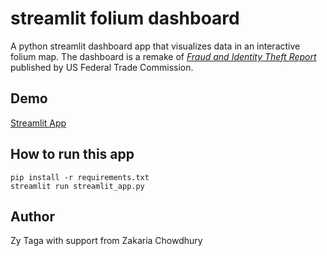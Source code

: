 # streamlit folium dashboard

A python streamlit dashboard app that visualizes data in an interactive folium map. The dashboard is a remake of [*Fraud and Identity Theft Report*](https://public.tableau.com/app/profile/federal.trade.commission/viz/FraudandIDTheftMaps/AllReportsbyState) published by US Federal Trade Commission.

## Demo
[Streamlit App](https://zytaga.com)

<!-- ## Screenshot
![(screenshot)](./screenshot.png?raw=true) -->

## How to run this app
```
pip install -r requirements.txt
streamlit run streamlit_app.py
```

## Author
Zy Taga with support from Zakaria Chowdhury

